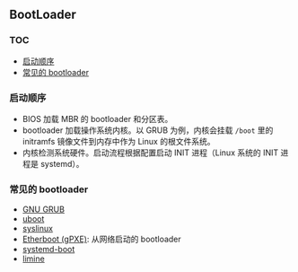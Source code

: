 ## BootLoader

### TOC

<!-- MarkdownTOC GFM -->

- [启动顺序](#启动顺序)
- [常见的 bootloader](#常见的-bootloader)

<!-- /MarkdownTOC -->

### 启动顺序

- BIOS 加载 MBR 的 bootloader 和分区表。
- bootloader 加载操作系统内核。以 GRUB 为例，内核会挂载 `/boot` 里的 initramfs 镜像文件到内存中作为 Linux 的根文件系统。
- 内核检测系统硬件。启动流程根据配置启动 INIT 进程（Linux 系统的 INIT 进程是 systemd）。


### 常见的 bootloader

- [GNU GRUB](./grub.md)
- [uboot](https://www.denx.de/wiki/U-Boot/)
- [syslinux](https://wiki.syslinux.org/wiki/index.php?title=The_Syslinux_Project)
- [Etherboot (gPXE)](http://etherboot.org/wiki/): 从网络启动的 bootloader
- [systemd-boot](https://wiki.archlinux.org/title/Systemd-boot)
- [limine](https://github.com/limine-bootloader/limine)
